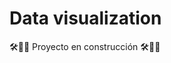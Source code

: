 #                                                 Data visualization

🛠👨‍🔧    Proyecto en construcción    🛠👨‍🔧
